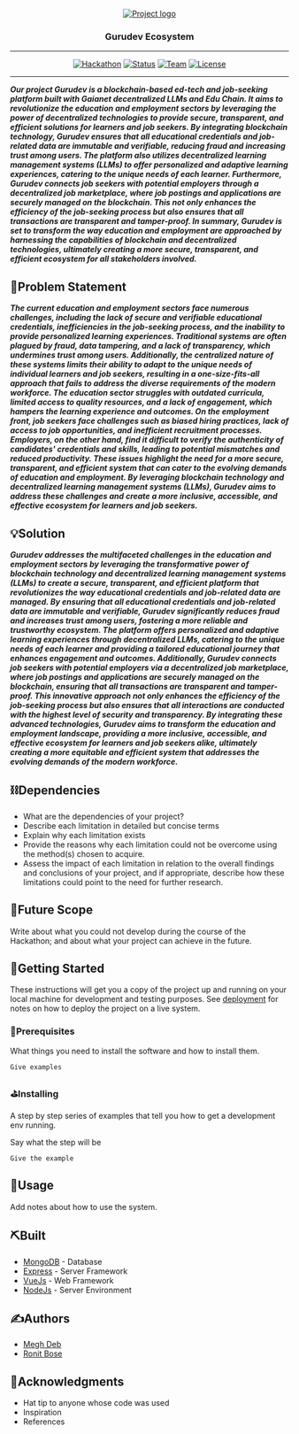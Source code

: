<p align="center">
  <a href="" rel="noopener">
 <img src="https://i.imgur.com/AZ2iWek.png" alt="Project logo"></a>
</p>
<h3 align="center">Gurudev Ecosystem</h3>

<hr/>

<div align="center">

[![Hackathon](https://img.shields.io/badge/hackathon-educhain-orange.svg)](https://lemonade.social/e/2sVguBvU)
[![Status](https://img.shields.io/badge/status-active-success.svg)](https://lemonade.social/e/2sVguBvU)
[![Team](https://img.shields.io/badge/team-tjp-red.svg)](https://lemonade.social/e/2sVguBvU)
[![License](https://img.shields.io/badge/license-MIT-blue.svg)](LICENSE.md)

</div>

---

***Our project Gurudev is a blockchain-based ed-tech and job-seeking platform built with Gaianet decentralized LLMs and Edu Chain. It aims to revolutionize the education and employment sectors by leveraging the power of decentralized technologies to provide secure, transparent, and efficient solutions for learners and job seekers. By integrating blockchain technology, Gurudev ensures that all educational credentials and job-related data are immutable and verifiable, reducing fraud and increasing trust among users. The platform also utilizes decentralized learning management systems (LLMs) to offer personalized and adaptive learning experiences, catering to the unique needs of each learner. Furthermore, Gurudev connects job seekers with potential employers through a decentralized job marketplace, where job postings and applications are securely managed on the blockchain. This not only enhances the efficiency of the job-seeking process but also ensures that all transactions are transparent and tamper-proof. In summary, Gurudev is set to transform the way education and employment are approached by harnessing the capabilities of blockchain and decentralized technologies, ultimately creating a more secure, transparent, and efficient ecosystem for all stakeholders involved.***

## 🧐Problem Statement

***The current education and employment sectors face numerous challenges, including the lack of secure and verifiable educational credentials, inefficiencies in the job-seeking process, and the inability to provide personalized learning experiences. Traditional systems are often plagued by fraud, data tampering, and a lack of transparency, which undermines trust among users. Additionally, the centralized nature of these systems limits their ability to adapt to the unique needs of individual learners and job seekers, resulting in a one-size-fits-all approach that fails to address the diverse requirements of the modern workforce. The education sector struggles with outdated curricula, limited access to quality resources, and a lack of engagement, which hampers the learning experience and outcomes. On the employment front, job seekers face challenges such as biased hiring practices, lack of access to job opportunities, and inefficient recruitment processes. Employers, on the other hand, find it difficult to verify the authenticity of candidates' credentials and skills, leading to potential mismatches and reduced productivity. These issues highlight the need for a more secure, transparent, and efficient system that can cater to the evolving demands of education and employment. By leveraging blockchain technology and decentralized learning management systems (LLMs), Gurudev aims to address these challenges and create a more inclusive, accessible, and effective ecosystem for learners and job seekers.***

## 💡Solution

***Gurudev addresses the multifaceted challenges in the education and employment sectors by leveraging the transformative power of blockchain technology and decentralized learning management systems (LLMs) to create a secure, transparent, and efficient platform that revolutionizes the way educational credentials and job-related data are managed. By ensuring that all educational credentials and job-related data are immutable and verifiable, Gurudev significantly reduces fraud and increases trust among users, fostering a more reliable and trustworthy ecosystem. The platform offers personalized and adaptive learning experiences through decentralized LLMs, catering to the unique needs of each learner and providing a tailored educational journey that enhances engagement and outcomes. Additionally, Gurudev connects job seekers with potential employers via a decentralized job marketplace, where job postings and applications are securely managed on the blockchain, ensuring that all transactions are transparent and tamper-proof. This innovative approach not only enhances the efficiency of the job-seeking process but also ensures that all interactions are conducted with the highest level of security and transparency. By integrating these advanced technologies, Gurudev aims to transform the education and employment landscape, providing a more inclusive, accessible, and effective ecosystem for learners and job seekers alike, ultimately creating a more equitable and efficient system that addresses the evolving demands of the modern workforce.***

## ⛓️Dependencies

- What are the dependencies of your project?
- Describe each limitation in detailed but concise terms
- Explain why each limitation exists
- Provide the reasons why each limitation could not be overcome using the method(s) chosen to acquire.
- Assess the impact of each limitation in relation to the overall findings and conclusions of your project, and if
  appropriate, describe how these limitations could point to the need for further research.

## 🚀Future Scope

Write about what you could not develop during the course of the Hackathon; and about what your project can achieve
in the future.

## 🏁Getting Started

These instructions will get you a copy of the project up and running on your local machine for development
and testing purposes. See [deployment](#deployment) for notes on how to deploy the project on a live system.

### 🧵Prerequisites

What things you need to install the software and how to install them.

```
Give examples
```

### ⛳Installing

A step by step series of examples that tell you how to get a development env running.

Say what the step will be

```shell
Give the example
```

## 🎈Usage

Add notes about how to use the system.

## ⛏️Built

- [MongoDB](https://www.mongodb.com/) - Database
- [Express](https://expressjs.com/) - Server Framework
- [VueJs](https://vuejs.org/) - Web Framework
- [NodeJs](https://nodejs.org/en/) - Server Environment

## ✍️Authors

- [Megh Deb](https://github.com/Megh2005)
- [Ronit Bose](https://github.com/rbose3)

## 🎉Acknowledgments

- Hat tip to anyone whose code was used
- Inspiration
- References
